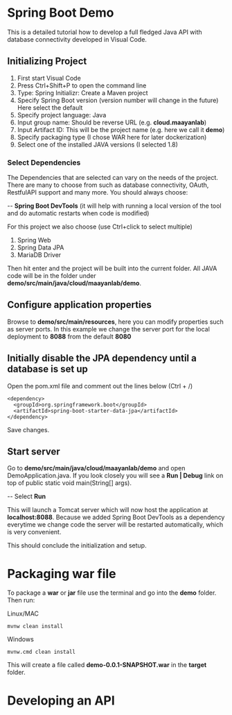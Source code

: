 # Spring Boot Demo


This is a detailed tutorial how to develop a full fledged Java API with database connectivity developed in Visual Code.

## Initializing Project

1. First start Visual Code
2. Press Ctrl+Shift+P to open the command line
3. Type: Spring Initializr: Create a Maven project
4. Specify Spring Boot version (version number will change in the future) Here select the default
5. Specify project language: Java
6. Input group name: Should be reverse URL (e.g. **cloud.maayanlab**)
7. Input Artifact ID: This will be the project name (e.g. here we call it **demo**)
8. Specify packaging type (I chose WAR here for later dockerization)
9. Select one of the installed JAVA versions (I selected 1.8)

### Select Dependencies

The Dependencies that are selected can vary on the needs of the project. There are many to choose from such as database connectivity, OAuth, RestfulAPI support and many more. You should always choose:

-- **Spring Boot DevTools** (it will help with running a local version of the tool and do automatic restarts when code is modified)

For this project we also choose (use Ctrl+click to select multiple)

1. Spring Web
2. Spring Data JPA
3. MariaDB Driver

Then hit enter and the project will be built into the current folder. All JAVA code will be in the folder under **demo/src/main/java/cloud/maayanlab/demo**.

## Configure application properties

Browse to **demo/src/main/resources**, here you can modify properties such as server ports. In this example we change the server port for the local deployment to **8088** from the default **8080**

## Initially disable the JPA dependency until a database is set up

Open the pom.xml file and comment out the lines below (Ctrl + /)

``` 
<dependency>
  <groupId>org.springframework.boot</groupId>
  <artifactId>spring-boot-starter-data-jpa</artifactId>
</dependency>
```

Save changes. 

## Start server

Go to **demo/src/main/java/cloud/maayanlab/demo** and open DemoApplication.java. If you look closely you will see a **Run | Debug** link on top of public static void main(String[] args). 

-- Select **Run**

This will launch a Tomcat server which will now host the application at **localhost:8088**. Because we added Spring Boot DevTools as a dependency everytime we change code the server will be restarted automatically, which is very convenient.

This should conclude the initialization and setup.

# Packaging war file

To package a **war** or **jar** file use the terminal and go into the **demo** folder. Then run:

Linux/MAC
```
mvnw clean install
```

Windows
```
mvnw.cmd clean install
```

This will create a file called **demo-0.0.1-SNAPSHOT.war** in the **target** folder.

# Developing an API

